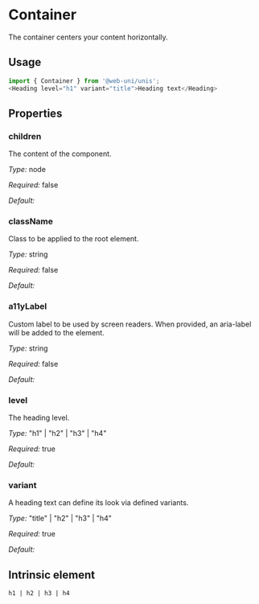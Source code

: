 # Container

The container centers your content horizontally.

## Usage

```javascript
import { Container } from '@web-uni/unis';
<Heading level="h1" variant="title">Heading text</Heading>
```

## Properties

### children

The content of the component.

*Type:* node

*Required:* false

*Default:*

### className

Class to be applied to the root element.

*Type:* string

*Required:* false

*Default:*

### a11yLabel

Custom label to be used by screen readers. When provided, an aria-label will be added to the element.

*Type:* string

*Required:* false

*Default:*

### level

The heading level.

*Type:* "h1" | "h2" | "h3" | "h4"

*Required:* true

*Default:*

### variant

A heading text can define its look via defined variants.

*Type:* "title" | "h2" | "h3" | "h4"

*Required:* true

*Default:*

## Intrinsic element

```
h1 | h2 | h3 | h4
```
